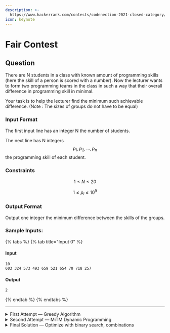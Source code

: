 ```yaml
---
description: >-
  https://www.hackerrank.com/contests/codenection-2021-closed-category/challenges/fair-contest
icon: keynote
---
```


# Fair Contest

## Question

There are N students in a class with known amount of programming skills (here the skill of a person is scored with a number). Now the lecturer wants to form two programming teams in the class in such a way that their overall difference in programming skill in minimal.

Your task is to help the lecturer find the minimum such achievable difference. (Note : The sizes of groups do not have to be equal)

### Input Format

The first input line has an integer N the number of students.

The next line has N integers $$p_1,p_2,...,p_n$$ the programming skill of each student.

### Constraints

$$
1 \le N \le 20
$$

$$
1 \le p_i \le 10^9
$$

### Output Format

Output one integer the minimum difference between the skills of the groups.

### Sample Inputs:

{% tabs %}
{% tab title="Input 0" %}
#### Input

```
10
603 324 573 493 659 521 654 70 718 257
```

#### Output

```
2
```
{% endtab %}
{% endtabs %}

***

<details>

<summary>First Attempt — Greedy Algorithm</summary>

My first thought is to by simply using greedy algorithm, which works by first sorting the numbers in descending order, thus adding the numbers on both arrays. Thus, inserting the next number into smaller array to try balancing out.

Meanwhile, this won't work at all as this method only gives approximation, not exact minimum difference. For sample input, this method would output 62 instead of 2, which is not viable solution.

But this could be the first start before opting to better strategy.

```python
def min_partition_difference(arr):
    arr.sort(reverse=True)
    sum1, sum2 = 0, 0

    for num in arr:
        if sum1 < sum2:
            sum1 += num
        else:
            sum2 += num

    return abs(sum1 - sum2)

i = int(input())  
arr = list(map(int, input().split()))
print(min_partition_difference(arr))
```

</details>

<details>

<summary>Second Attempt — MiTM Dynamic Programming</summary>

After realizing that greedy algorithm won't work anyways, I tried to attempt this question by using dynamic programming instead. First, we know that the most optimized difference is 0, which is when both array is same. By making both array is same, the most optimized value should be the half of the sum of the inputs.

After getting the optimized target, now we can use iterative method to find if the combination of subset is able to reach the target. After taking all pairs of targets possible, we can simply divide the input array into 2 subsets (with all possible ways), compute all possible sums on each half, and lastly getting the best way to combine the sum as close as the target.

Although sounds feasible, meanwhile it defeats itself (TLE) when the test case values are large. Therefore, we have to think another better way to attempt this question.

```python
def min_partition_difference(arr):
    total_sum = sum(arr)
    n = len(arr)
    half_sum = total_sum // 2

    dp = [False] * (half_sum + 1)
    dp[0] = True

    for num in arr:
        for j in range(half_sum, num - 1, -1):
            if dp[j - num]:
                dp[j] = True

    for s in range(half_sum, -1, -1):
        if dp[s]:
            return total_sum - 2 * s

i = int(input())  
arr = list(map(int, input().split()))
print(min_partition_difference(arr))
```

</details>

<details>

<summary>Final Solution — Optimize with binary search, combinations</summary>

If we somehow utilize the ready-made library, maybe it can make it faster in some reason. The previous attempt hits the TLE as it took too much time to traverse all possible pairs.&#x20;

After thinking a bit, I think implementing a binary search during search phase, and introducing the combination library could help optimizing the problem.

Here's the final solution, which passed all test cases:

```python
from itertools import combinations
import bisect

def subset_sums(arr):
    sums = set()
    n = len(arr)
    for i in range(n + 1):
        for comb in combinations(arr, i):
            sums.add(sum(comb))
    return sorted(sums)

def min_partition_difference(arr):
    total_sum = sum(arr)
    half_sum = total_sum // 2
    n = len(arr)
    
    left, right = arr[:n//2], arr[n//2:]
    
    left_sums = subset_sums(left)
    right_sums = subset_sums(right)
    
    min_diff = float('inf')
    for s in left_sums:
        idx = bisect.bisect_right(right_sums, half_sum - s) - 1
        if idx >= 0:
            best_s = right_sums[idx] + s
            min_diff = min(min_diff, abs(total_sum - 2 * best_s))
    
    return min_diff

i = int(input())  
arr = list(map(int, input().split()))
print(min_partition_difference(arr))
```

</details>
